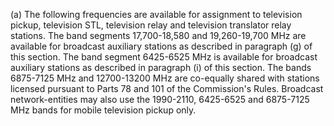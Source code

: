 (a) The following frequencies are available for assignment to television pickup, television STL, television relay and television translator relay stations. The band segments 17,700-18,580 and 19,260-19,700 MHz are available for broadcast auxiliary stations as described in paragraph (g) of this section. The band segment 6425-6525 MHz is available for broadcast auxiliary stations as described in paragraph (i) of this section. The bands 6875-7125 MHz and 12700-13200 MHz are co-equally shared with stations licensed pursuant to Parts 78 and 101 of the Commission's Rules. Broadcast network-entities may also use the 1990-2110, 6425-6525 and 6875-7125 MHz bands for mobile television pickup only.
                              

